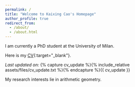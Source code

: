 ```yaml
---
permalink: /
title: "Welcome to Kaixing Cao's Homepage"
author_profile: true
redirect_from: 
  - /about/
  - /about.html
---
```


I am currently a PhD student at the University of Milan.

Here is my [CV](/assets/files/cv.pdf){:target="_blank"}.

_Last updated on:_ {% capture cv_update %}{% include_relative assets/files/cv_update.txt %}{% endcapture %}{{ cv_update }}

My research interests lie in arithmetic geometry.

